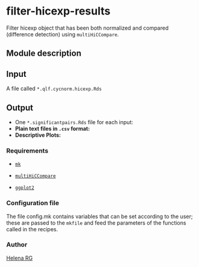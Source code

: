 # filter-hicexp-results

Filter hicexp object that has been both  normalized and compared (difference detection) using `multiHiCCompare`.

## Module description ##

## Input ##

A file called `*.qlf.cycnorm.hicexp.Rds`

## Output ##

- One `*.significantpairs.Rds` file for each input:
- **Plain text files in `.csv` format:**
- **Descriptive Plots:**

### Requirements ###

- [`mk`](http://doc.cat-v.org/bell_labs/mk/mk.pdf "A successor for `make`.")

- [`multiHiCCompare`](https://github.com/dozmorovlab/multiHiCcompare) 

- [`ggplot2`](https://ggplot2.tidyverse.org/)

### Configuration file ###

The file config.mk contains variables that can be set according to the user; these are passed to the `mkfile` and feed the parameters of the functions called in the recipes.

### Author ###

[Helena RG](hreyes@inmegen.edu.mx)

